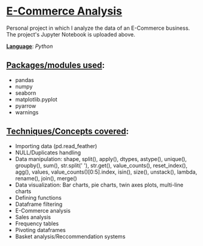 # <ins>E-Commerce Analysis</ins>
Personal project in which I analyze the data of an E-Commerce business. The project's Jupyter Notebook is uploaded above.

**<ins>Language</ins>**: *Python*

## <ins>Packages/modules used</ins>:

- pandas
- numpy
- seaborn
- matplotlib.pyplot
- pyarrow
- warnings

## <ins>Techniques/Concepts covered</ins>:

- Importing data (pd.read_feather)
- NULL/Duplicates handling
- Data manipulation: shape, split(), apply(), dtypes, astype(), unique(), groupby(), sum(), str.split(' '), str.get(), value_counts(), reset_index(), agg(), values, value_counts()[0:5].index, isin(), size(), unstack(), lambda, rename(), join(), merge()
- Data visualization: Bar charts, pie charts, twin axes plots, multi-line charts
- Defining functions
- Dataframe filtering
- E-Commerce analysis
- Sales analysis
- Frequency tables
- Pivoting dataframes
- Basket analysis/Reccommendation systems

